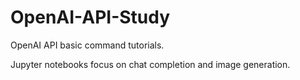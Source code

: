 # OpenAI-API-Study

OpenAI API basic command tutorials.

Jupyter notebooks focus on chat completion and image generation.
